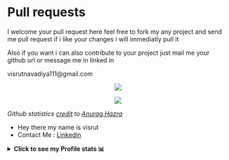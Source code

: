 <!--
- 🌱 I’m currently learning ...
- 👯 I’m looking to collaborate on ...
- 🤔 I’m looking for help with ...
- 💬 Ask me about ...
- 📫 How to reach me: ...
- 😄 Pronouns: ...
- ⚡ Fun fact: ...
-->

<h1> Pull requests </h1>
<p> I welcome your pull request here feel free to fork my any project and send me pull request if i like your changes i will immediatly pull it </p>
<p> Also if you want i can also contribute to your project just mail me your github url or message me in linked in </p>
<p> visrutnavadiya111@gmail.com </p>

<p align="center">
  <a href="https://github.com/nightboard">
    <img src="https://github-readme-stats.vercel.app/api?username=nightboard&hide=contribs&show_icons=true&include_all_commits=true&count_private=true&theme=nord"/>
  </a>
</p>
<p align="center">
  <a href="https://github.com/nightboard">
    <img src="https://github-readme-stats.vercel.app/api/top-langs/?username=nightboard&layout=compact&theme=nord&langs_count=10"/>
  </a>
</p>

*Github statistics [credit](https://github.com/anuraghazra/github-readme-stats) to [Anurag Hazra](https://github.com/anuraghazra)*

- Hey there my name is visrut
- Contact Me : [Linkedin](https://linkedin.com/in/visrut-navadiya-4498391a4)

<details><summary><strong>Click to see my Profile stats 📊</strong></summary>

<p>
  
![trophy](https://github-profile-trophy.vercel.app/?username=nightboard&theme=onedark)

</p>
</details>
